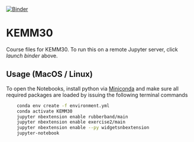 [![Binder](https://mybinder.org/badge_logo.svg)](https://mybinder.org/v2/gh/mlund/KEMM30.git/master)

# KEMM30

Course files for KEMM30. To run this on a remote Jupyter server, click _launch binder_ above.

## Usage (MacOS / Linux)

To open the Notebooks, install python via [Miniconda](https://conda.io/miniconda.html) and
make sure all required packages are loaded by issuing the following terminal commands

``` bash
    conda env create -f environment.yml
    conda activate KEMM30
    jupyter nbextension enable rubberband/main
    jupyter nbextension enable exercise2/main
    jupyter nbextension enable --py widgetsnbextension
    jupyter-notebook
```
